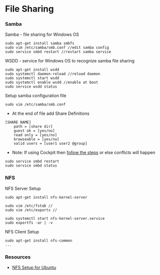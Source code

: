 # File Sharing

### Samba
Samba - file sharing for Windows OS
```
sudo apt-get install samba smbfs
sudo vim /etc/samba/smb.conf //edit samba config
sudo service smbd restart //restart samba service
```
WSDD - service for Windows OS to recognize samba file sharing
```
sudo apt-get install wsdd
sudo systemctl daemon-reload //reload daemon
sudo systemctl start wsdd
sudo systemctl enable wsdd //enable at boot
sudo service wsdd status
```

Setup samba configuration file
```
sudo vim /etc/samba/smb.conf
```
- At the end of file add Share Definitions
```
[SHARE NAME]
    path = [share dir]
    guest ok = [yes/no]
    read only = [yes/no]
    browseable = [yes/no]
    valid users = [user1 user2 @group]
```
* Note: If using Cockpit then [follow the steps](https://github.com/45Drives/cockpit-file-sharing#import-shares-from-smbconf) or else conflicts will happen
```
sudo service smbd restart
sudo service smbd status
```

### NFS
NFS Server Setup
```
sudo apt-get install nfs-kernel-server

sudo vim /etc/fstab //
sudo vim /etc/exports //

sudo systemctl start nfs-kernel-server.service
sudo exportfs -ar | -v
```

NFS Client Setup
```
sudo apt-get install nfs-common
...
```

### Resources
- [NFS Setup for Ubuntu](https://linuxize.com/post/how-to-install-and-configure-an-nfs-server-on-ubuntu-20-04/#installing-the-nfs-server)
